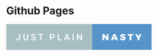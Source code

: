 # Github Pages

![forthebadge](https://github.com/BraveUX/for-the-badge/blob/master/src/images/badges/just-plain-nasty.svg)
